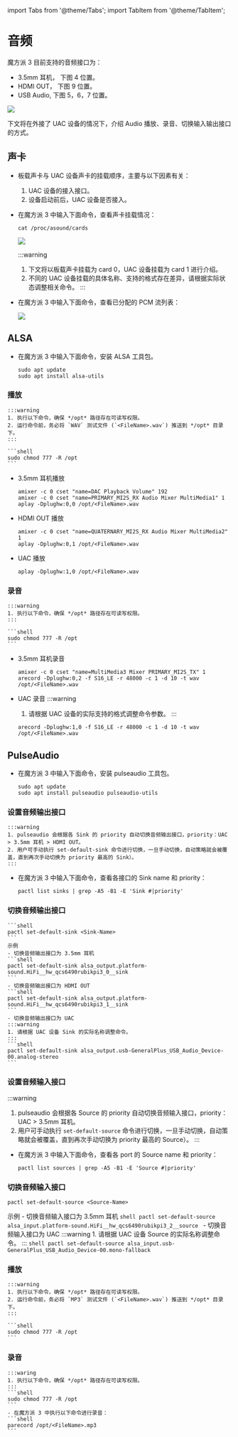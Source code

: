 import Tabs from '@theme/Tabs';
import TabItem from '@theme/TabItem';

# 音频

魔方派 3 目前支持的音频接口为：
* 3.5mm 耳机， 下图 4 位置。
* HDMI OUT， 下图 9 位置。
* USB Audio, 下图 5，6，7 位置。

![](../images/image-150.jpg)

下文将在外接了 UAC 设备的情况下，介绍 Audio 播放、录音、切换输入输出接口的方式。

## 声卡

- 板载声卡与 UAC 设备声卡的挂载顺序，主要与以下因素有关：
  1. UAC 设备的接入接口。
  2. 设备启动前后，UAC 设备是否接入。
- 在魔方派 3 中输入下面命令，查看声卡挂载情况：
    ```shell
    cat /proc/asound/cards
    ```

    ![](../images/image-30.png)

    :::warning
    1. 下文将以板载声卡挂载为 card 0，UAC 设备挂载为 card 1 进行介绍。
    2. 不同的 UAC 设备挂载的具体名称、支持的格式存在差异，请根据实际状态调整相关命令。
    :::
- 在魔方派 3 中输入下面命令，查看已分配的 PCM 流列表：

    ![](../images/image-29.png)

## ALSA

- 在魔方派 3 中输入下面命令，安装 ALSA 工具包。

    ```shell
    sudo apt update
    sudo apt install alsa-utils
    ```

### 播放
    :::warning
    1. 执行以下命令，确保 */opt* 路径存在可读写权限。
    2. 运行命令前，务必将 `WAV` 测试文件 (`<FileName>.wav`) 推送到 */opt* 目录下。
    :::

    ```shell
    sudo chmod 777 -R /opt
    ```
- 3.5mm 耳机播放
    ```shell
    amixer -c 0 cset "name=DAC Playback Volume" 192
    amixer -c 0 cset "name=PRIMARY_MI2S_RX Audio Mixer MultiMedia1" 1
    aplay -Dplughw:0,0 /opt/<FileName>.wav
    ```
- HDMI OUT 播放
    ```shell
    amixer -c 0 cset "name=QUATERNARY_MI2S_RX Audio Mixer MultiMedia2" 1
    aplay -Dplughw:0,1 /opt/<FileName>.wav
    ```
- UAC 播放
    ```shell
    aplay -Dplughw:1,0 /opt/<FileName>.wav
    ```
### 录音
    :::warning
    1. 执行以下命令，确保 */opt* 路径存在可读写权限。
    :::

    ```shell
    sudo chmod 777 -R /opt
    ```
* 3.5mm 耳机录音
    ```shell
    amixer -c 0 cset "name=MultiMedia3 Mixer PRIMARY_MI2S_TX" 1
    arecord -Dplughw:0,2 -f S16_LE -r 48000 -c 1 -d 10 -t wav /opt/<FileName>.wav
    ```

* UAC 录音
    :::warning
    1. 请根据 UAC 设备的实际支持的格式调整命令参数。
    :::

    ```shell
    arecord -Dplughw:1,0 -f S16_LE -r 48000 -c 1 -d 10 -t wav /opt/<FileName>.wav
    ```

## PulseAudio
- 在魔方派 3 中输入下面命令，安装 pulseaudio 工具包。

    ```shell
    sudo apt update
    sudo apt install pulseaudio pulseaudio-utils
    ```

### 设置音频输出接口
    :::warning
    1. pulseaudio 会根据各 Sink 的 priority 自动切换音频输出接口，priority：UAC > 3.5mm 耳机 > HDMI OUT。
    2. 用户可手动执行 set-default-sink 命令进行切换，一旦手动切换，自动策略就会被覆盖，直到再次手动切换为 priority 最高的 Sink）。
    :::

- 在魔方派 3 中输入下面命令，查看各接口的 Sink name 和 priority：
    ```shell
    pactl list sinks | grep -A5 -B1 -E 'Sink #|priority'
    ```
### 切换音频输出接口
    ```shell
    pactl set-default-sink <Sink-Name>
    ```
    示例
    - 切换音频输出接口为 3.5mm 耳机
    ```shell
    pactl set-default-sink alsa_output.platform-sound.HiFi__hw_qcs6490rubikpi3_0__sink
    ```
    - 切换音频输出接口为 HDMI OUT
    ```shell
    pactl set-default-sink alsa_output.platform-sound.HiFi__hw_qcs6490rubikpi3_1__sink
    ```
    - 切换音频输出接口为 UAC
    :::warning
    1. 请根据 UAC 设备 Sink 的实际名称调整命令。
    :::
    ```shell
    pactl set-default-sink alsa_output.usb-GeneralPlus_USB_Audio_Device-00.analog-stereo
    ```
### 设置音频输入接口
:::warning
1. pulseaudio 会根据各 Source 的 priority 自动切换音频输入接口，priority：UAC > 3.5mm 耳机。
2. 用户可手动执行 `set-default-source` 命令进行切换，一旦手动切换，自动策略就会被覆盖，直到再次手动切换为 priority 最高的 Source）。
:::

- 在魔方派 3 中输入下面命令，查看各 port 的 Source name 和 priority：
    ```shell
    pactl list sources | grep -A5 -B1 -E 'Source #|priority'
    ```
### 切换音频输入接口
```shell
pactl set-default-source <Source-Name>
```
示例
    - 切换音频输入接口为 3.5mm 耳机
    ```shell
    pactl set-default-source alsa_input.platform-sound.HiFi__hw_qcs6490rubikpi3_2__source
    ```
    - 切换音频输入接口为 UAC
    :::warning
    1. 请根据 UAC 设备 Source 的实际名称调整命令。
    :::
    ```shell
    pactl set-default-source alsa_input.usb-GeneralPlus_USB_Audio_Device-00.mono-fallback
    ```
### 播放
    :::warning
    1. 执行以下命令，确保 */opt* 路径存在可读写权限。
    2. 运行命令前，务必将 `MP3` 测试文件 (`<FileName>.wav`) 推送到 */opt* 目录下。
    :::

    ```shell
    sudo chmod 777 -R /opt
    ```

### 录音
    :::waring
    1. 执行以下命令，确保 */opt* 路径存在可读写权限。
    :::
    ```shell
    sudo chmod 777 -R /opt
    ```
    - 在魔方派 3 中执行以下命令进行录音：
    ```shell
    parecord /opt/<FileName>.mp3
    ```

